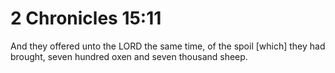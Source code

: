 # 2 Chronicles 15:11

And they offered unto the LORD the same time, of the spoil [which] they had brought, seven hundred oxen and seven thousand sheep.